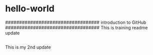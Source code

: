 # hello-world

##################################
introduction to GitHub
##################################
This is training readme update

##
This is my 2nd update
